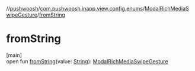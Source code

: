 //[pushwoosh](../../../index.md)/[com.pushwoosh.inapp.view.config.enums](../index.md)/[ModalRichMediaSwipeGesture](index.md)/[fromString](from-string.md)

# fromString

[main]\
open fun [fromString](from-string.md)(value: [String](https://developer.android.com/reference/kotlin/java/lang/String.html)): [ModalRichMediaSwipeGesture](index.md)
